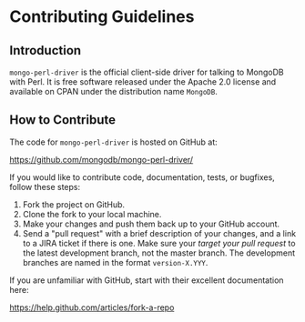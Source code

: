 # Contributing Guidelines

## Introduction
`mongo-perl-driver` is the official client-side driver for talking to MongoDB with Perl. 
It is free software released under the Apache 2.0 license and available on CPAN under the
distribution name `MongoDB`.

## How to Contribute
The code for `mongo-perl-driver` is hosted on GitHub at:

   https://github.com/mongodb/mongo-perl-driver/

If you would like to contribute code, documentation, tests, or bugfixes, follow these steps:

1. Fork the project on GitHub.
2. Clone the fork to your local machine.
3. Make your changes and push them back up to your GitHub account.
4. Send a "pull request" with a brief description of your changes, and a link to a JIRA 
ticket if there is one. Make sure your *target your pull request* to the latest development
branch, not the master branch. The development branches are named in the format 
`version-X.YYY`.

If you are unfamiliar with GitHub, start with their excellent documentation here:

  https://help.github.com/articles/fork-a-repo

 
